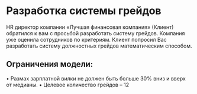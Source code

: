 # Разработка системы грейдов

HR директор компании «Лучшая финансовая компания» (Клиент) обратился к вам с просьбой разработать систему грейдов. Компания уже оценила сотрудников по критериям. Клиент попросил Вас разработать систему должностных грейдов математическим способом. 

## Ограничения модели: 
•	Размах зарплатной вилки не должен быть больше 30% вниз и вверх от медианы. 
•	Целевое количество грейдов – 12
